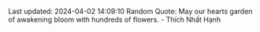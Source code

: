 Last updated: 2024-04-02 14:09:10
Random Quote: May our hearts garden of awakening bloom with hundreds of flowers. - Thích Nhất Hạnh